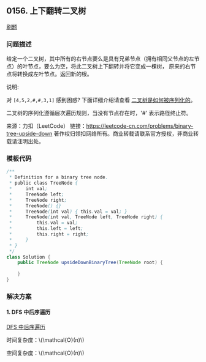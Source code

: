 <script src="https://cdn.bootcss.com/mathjax/2.7.7/MathJax.js?config=TeX-AMS-MML_HTMLorMML"></script>

## 0156. 上下翻转二叉树

[刷题](qu0156/solu/Solution.java)

### 问题描述

给定一个二叉树，其中所有的右节点要么是具有兄弟节点（拥有相同父节点的左节点）的叶节点，要么为空，将此二叉树上下翻转并将它变成一棵树， 原来的右节点将转换成左叶节点。返回新的根。

说明:

对 `[4,5,2,#,#,3,1]` 感到困惑? 下面详细介绍请查看 [二叉树是如何被序列化的](https://support.leetcode-cn.com/hc/kb/article/1194353/)。

二叉树的序列化遵循层次遍历规则，当没有节点存在时，'#' 表示路径终止符。


来源：力扣（LeetCode）
链接：https://leetcode-cn.com/problems/binary-tree-upside-down
著作权归领扣网络所有。商业转载请联系官方授权，非商业转载请注明出处。

### 模板代码

``` java
/**
 * Definition for a binary tree node.
 * public class TreeNode {
 *     int val;
 *     TreeNode left;
 *     TreeNode right;
 *     TreeNode() {}
 *     TreeNode(int val) { this.val = val; }
 *     TreeNode(int val, TreeNode left, TreeNode right) {
 *         this.val = val;
 *         this.left = left;
 *         this.right = right;
 *     }
 * }
 */
class Solution {
    public TreeNode upsideDownBinaryTree(TreeNode root) {
        
    }
}
```

### 解决方案

#### 1. DFS 中后序遍历

[DFS 中后序遍历](qu0156/solu1/Solution.java)

时间复杂度：\\(\mathcal{O}(n)\\)

空间复杂度：\\(\mathcal{O}(n)\\)
